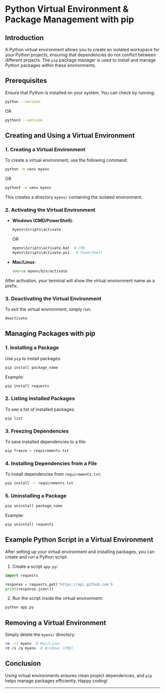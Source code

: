 # Python Virtual Environment & Package Management with pip

## Introduction

A Python virtual environment allows you to create an isolated workspace for your Python projects, ensuring that dependencies do not conflict between different projects. The `pip` package manager is used to install and manage Python packages within these environments.

## Prerequisites

Ensure that Python is installed on your system. You can check by running:

```sh
python --version
```

OR

```sh
python3 --version
```

## Creating and Using a Virtual Environment

### 1. Creating a Virtual Environment

To create a virtual environment, use the following command:

```sh
python -m venv myenv
```

OR

```sh
python3 -m venv myenv
```

This creates a directory `myenv/` containing the isolated environment.

### 2. Activating the Virtual Environment

- **Windows (CMD/PowerShell)**:

  ```sh
  myenv\Scripts\activate
  ```

  OR

  ```sh
  myenv\Scripts\activate.bat  # CMD
  myenv\Scripts\Activate.ps1   # PowerShell
  ```

- **Mac/Linux**:
  ```sh
  source myenv/bin/activate
  ```

After activation, your terminal will show the virtual environment name as a prefix.

### 3. Deactivating the Virtual Environment

To exit the virtual environment, simply run:

```sh
deactivate
```

## Managing Packages with pip

### 1. Installing a Package

Use `pip` to install packages:

```sh
pip install package_name
```

Example:

```sh
pip install requests
```

### 2. Listing Installed Packages

To see a list of installed packages:

```sh
pip list
```

### 3. Freezing Dependencies

To save installed dependencies to a file:

```sh
pip freeze > requirements.txt
```

### 4. Installing Dependencies from a File

To install dependencies from `requirements.txt`:

```sh
pip install -r requirements.txt
```

### 5. Uninstalling a Package

```sh
pip uninstall package_name
```

Example:

```sh
pip uninstall requests
```

## Example Python Script in a Virtual Environment

After setting up your virtual environment and installing packages, you can create and run a Python script:

1. Create a script `app.py`:

```python
import requests

response = requests.get('https://api.github.com')
print(response.json())
```

2. Run the script inside the virtual environment:

```sh
python app.py
```

## Removing a Virtual Environment

Simply delete the `myenv/` directory:

```sh
rm -rf myenv  # Mac/Linux
rd /s /q myenv  # Windows (CMD)
```

## Conclusion

Using virtual environments ensures clean project dependencies, and `pip` helps manage packages efficiently. Happy coding!

---
